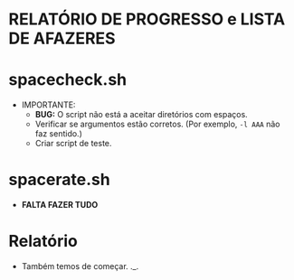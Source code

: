 RELATÓRIO DE PROGRESSO  e  LISTA DE AFAZERES
==========================================================

# spacecheck.sh

* IMPORTANTE:
    * **BUG:** O script não está a aceitar diretórios com espaços.
    * Verificar se argumentos estão corretos. (Por exemplo, `-l AAA` não faz sentido.)
    * Criar script de teste.


# spacerate.sh

* **FALTA FAZER TUDO**


# Relatório

* Também temos de começar. ._.

